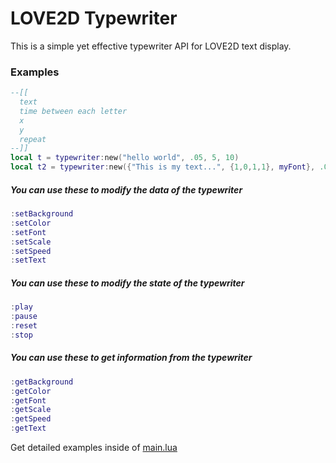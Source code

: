 # __LOVE2D Typewriter__
This is a simple yet effective typewriter API for LOVE2D text display.

### Examples
```lua 
--[[
  text
  time between each letter
  x
  y
  repeat
--]]
local t = typewriter:new("hello world", .05, 5, 10)
local t2 = typewriter:new({"This is my text...", {1,0,1,1}, myFont}, .05, 5, 50, true)
```

##### You can use these to modify the data of the typewriter<br>
```lua
:setBackground
:setColor
:setFont
:setScale
:setSpeed
:setText
```
##### You can use these to modify the state of the typewriter<br>
```lua
:play
:pause
:reset
:stop
```
##### You can use these to get information from the typewriter<br>
```lua
:getBackground
:getColor
:getFont
:getScale
:getSpeed
:getText
```
Get detailed examples inside of [main.lua](https://github.com/czgaming94/love2d-typewriter/blob/main/main.lua)
